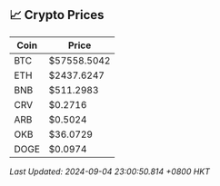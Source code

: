 ## 📈 Crypto Prices

| Coin | Price |
| ---- | ----- |
| BTC | $57558.5042 |
| ETH | $2437.6247 |
| BNB | $511.2983 |
| CRV | $0.2716 |
| ARB | $0.5024 |
| OKB | $36.0729 |
| DOGE | $0.0974 |

_Last Updated: 2024-09-04 23:00:50.814 +0800 HKT_